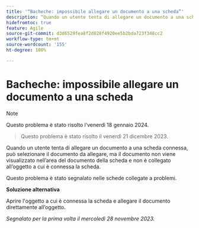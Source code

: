 ```yaml
---
title: '“Bacheche: impossibile allegare un documento a una scheda”'
description: “Quando un utente tenta di allegare un documento a una scheda connessa, può selezionare il documento da allegare, ma il documento non viene visualizzato nell’area del documento della scheda e non è collegato all’oggetto a cui è connessa la scheda”.
hidefromtoc: true
feature: Agile
source-git-commit: d3d6529fea8f2d020f4920ee5b2bda723f348cc2
workflow-type: tm+mt
source-wordcount: '155'
ht-degree: 100%

---
```



# Bacheche: impossibile allegare un documento a una scheda

>[!NOTE]
>
>Questo problema è stato risolto l’venerdì 18 gennaio 2024.

<!--WF and WFP TOCs-->

>Questo problema è stato risolto il venerdì 21 dicembre 2023.

Quando un utente tenta di allegare un documento a una scheda connessa, può selezionare il documento da allegare, ma il documento non viene visualizzato nell’area del documento della scheda e non è collegato all’oggetto a cui è connessa la scheda.

Questo problema è stato segnalato nelle schede collegate a problemi.

**Soluzione alternativa**

Aprire l&#39;oggetto a cui è connessa la scheda e allegare il documento direttamente all’oggetto.

_Segnalato per la prima volta il mercoledì 28 novembre 2023._
